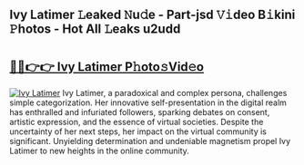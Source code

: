 ## Ivy Latimer 𝙻eaked 𝙽u𝚍e - Part-jsd 𝚅𝚒deo B𝚒kini 𝙿hotos - Hot All 𝙻eaks u2udd

# <h2><a href="http://ld1h7hz.urlbe.top/?page=Ivy+Latimer">🔗🔗👉👉 Ivy Latimer P𝚑oto𝚜Vid𝚎o</a></h2>

[![Ivy Latimer](https://i.imgur.com/eBuTRDB.gif)](http://ld1h7hz.urlbe.top/?page=Ivy+Latimer)
Ivy Latimer, a paradoxical and complex persona, challenges simple categorization. Her innovative self-presentation in the digital realm has enthralled and infuriated followers, sparking debates on consent, artistic expression, and the essence of virtual societies. Despite the uncertainty of her next steps, her impact on the virtual community is significant. Unyielding determination and undeniable magnetism propel Ivy Latimer to new heights in the online community.
